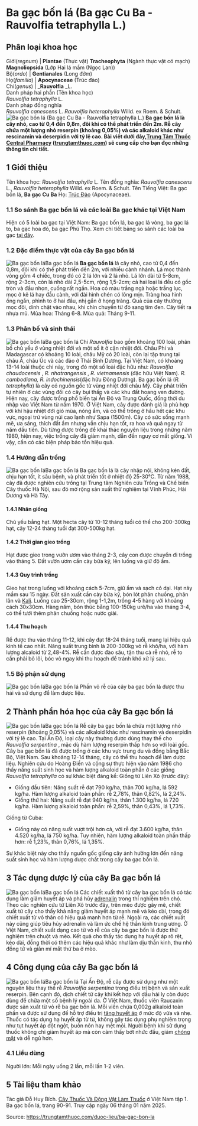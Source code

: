 # Ba gạc bốn lá (Ba gạc Cu Ba - Rauvolfia tetraphylla L.)

Phân loại khoa học  
---  
Giới(_regnum_) |  **Plantae** (Thực vật) **Tracheophyta** (Ngành thực vật có mạch) **Magnoliopsida** (Lớp Hai lá mầm (Ngọc Lan))  
Bộ(_ordo_) | **Gentianales** (Long đởm)  
Họ(_familia_) | **Apocynaceae** (Trúc đào)  
Chi(_genus_) | _**Rauvolfia** _L.  
Danh pháp hai phần (Tên khoa học)  
_Rauvolfia tetraphylla_ L.  
Danh pháp đồng nghĩa  
_Rauvolfia canescens_ L. _Rauvolfia heterophylla_ Willd. ex Roem. & Schult.  
![Ba gạc bốn lá \(Ba gạc Cu Ba - Rauvolfia tetraphylla L.\)](https://trungtamthuoc.com/images/others/ba-gac-bon-la-1-6436.jpg)
**Ba gạc bốn lá là cây nhỏ, cao từ 0,4 đến 0,8m, đôi khi có thể phát triển đến 2m. Rễ cây chứa một lượng nhỏ reserpin (khoảng 0,05%) và các alkaloid khác như rescinamin và deserpidin với tỷ lệ cao. Bài viết dưới đây,[Trung Tâm Thuốc Central Pharmacy](https://trungtamthuoc.com/ "Trung Tâm Thuốc Central Pharmacy") ([trungtamthuoc.com](https://trungtamthuoc.com/ "trungtamthuoc.com")) sẽ cung cấp cho bạn đọc những thông tin chi tiết.**
##  1 Giới thiệu
Tên khoa học: _Rauvolfia tetraphylla_ L.
Tên đồng nghĩa: _Rauvolfia canescens_ L., _Rauvolfia heterophylla_ Willd. ex Roem. & Schult.
Tên Tiếng Việt: Ba gạc bốn lá, **Ba gạc Cu Ba**
Họ: [Trúc Đào](https://trungtamthuoc.com/duoc-lieu/cay-truc-dao "Trúc Đào") (Apocynaceae).
### 1.1 So sánh Ba gạc bốn lá và các loài Ba gạc khác tại Việt Nam
Hiện có 5 loài ba gạc tại Việt Nam: Ba gạc bốn lá, ba gạc lá vòng, ba gạc lá to, ba gạc hoa đỏ, ba gạc Phú Thọ. Xem chi tiết bảng so sánh các loài ba gạc [tại đây](https://trungtamthuoc.com/duoc-lieu/cay-ba-gac-phu-tho#1-phan-biet-5-loai-ba-gac-tai-viet-nam).
### 1.2 Đặc điểm thực vật của cây Ba gạc bốn lá
![Ba gạc bốn lá](https://trungtamthuoc.com/images/item/ba-gac-bon-la-5.jpg)Ba gạc bốn lá
**Ba gạc bốn lá** là cây nhỏ, cao từ 0,4 đến 0,8m, đôi khi có thể phát triển đến 2m, với nhiều cành nhánh. Lá mọc thành vòng gồm 4 chiếc, trong đó có 2 lá lớn và 2 lá nhỏ. Lá lớn dài từ 5-8cm, rộng 2-3cm, còn lá nhỏ dài 2,5-5cm, rộng 1,5-2cm; cả hai loại lá đều có gốc tròn và đầu nhọn, cuống rất ngắn.
Hoa có màu trắng ngà hoặc trắng lục, mọc ở kẽ lá hay đầu cành, với đài hình chén có lông mịn. Tràng hoa hình ống ngắn, phình to ở hai đầu, nhị gắn ở họng tràng. Quả của cây thường mọc đôi, dính chặt vào nhau, khi chín chuyển từ đỏ sang tím đen. Cây tiết ra nhựa mủ.
Mùa hoa: Tháng 6-8.
Mùa quả: Tháng 9-11.
### 1.3 Phân bố và sinh thái
![Ba gạc bốn lá](https://trungtamthuoc.com/images/item/ba-gac-bon-la-2.jpg)Ba gạc bốn lá
Chi _Rauvolfia_ bao gồm khoảng 100 loài, phân bố chủ yếu ở vùng nhiệt đới và một số ít ở cận nhiệt đới. Châu Phi và Madagascar có khoảng 10 loài, châu Mỹ có 20 loài, còn lại tập trung tại châu Á, châu Úc và các đảo ở Thái Bình Dương.
Tại Việt Nam, có khoảng 13-14 loài thuộc chi này, trong đó một số loài đặc hữu như:
_Rauvolfia chaudocensis_ , _R. nhatrangensis_ , _R. vietnamensis_ (đặc hữu Việt Nam).
_R. cambodiana, R. indochinensis_(đặc hữu Đông Dương).
Ba gạc bốn lá (_R. tetraphylla_) là cây có nguồn gốc từ vùng nhiệt đới châu Mỹ. Cây phát triển tự nhiên ở các vùng đồi có cây bụi thấp và các khu đất hoang ven đường. Hiện nay, cây được trồng phổ biến tại Ấn Độ và Trung Quốc, đồng thời du nhập vào Việt Nam từ năm 1970.
Ở Việt Nam, cây được đánh giá là phù hợp với khí hậu nhiệt đới gió mùa, nóng ẩm, và có thể trồng ở hầu hết các khu vực, ngoại trừ vùng núi cao lạnh như Sapa (1500m). Cây có sức sống mạnh mẽ, ưa sáng, thích đất ẩm nhưng vẫn chịu hạn tốt, ra hoa và quả ngay từ năm đầu tiên.
Dù từng được trồng để khai thác nguyên liệu trong những năm 1980, hiện nay, việc trồng cây đã giảm mạnh, dẫn đến nguy cơ mất giống. Vì vậy, cần có các biện pháp bảo tồn hiệu quả.
### 1.4 Hướng dẫn trồng
![Ba gạc bốn lá](https://trungtamthuoc.com/images/item/ba-gac-bon-la-3.jpg)Ba gạc bốn lá
Ba gạc bốn lá là cây nhập nội, không kén đất, chịu hạn tốt, ít sâu bệnh, và phát triển tốt ở nhiệt độ 25-30°C. Từ năm 1988, cây đã được nghiên cứu trồng tại Trung tâm Nghiên cứu Trồng và Chế biến Cây thuốc Hà Nội, sau đó mở rộng sản xuất thử nghiệm tại Vĩnh Phúc, Hải Dương và Hà Tây.
#### 1.4.1 Nhân giống
Chủ yếu bằng hạt. Một hecta cây từ 10-12 tháng tuổi có thể cho 200-300kg hạt, cây 12-24 tháng tuổi đạt 300-500kg hạt.
#### 1.4.2 Thời gian gieo trồng
Hạt được gieo trong vườn ươm vào tháng 2-3, cây con được chuyển đi trồng vào tháng 5. Đất vườn ươm cần cày bừa kỹ, lên luống và giữ độ ẩm.
#### 1.4.3 Quy trình trồng
Gieo hạt trong luống với khoảng cách 5-7cm, giữ ẩm và sạch cỏ dại. Hạt nảy mầm sau 15 ngày.
Đất sản xuất cần cày bừa kỹ, bón lót phân chuồng, phân lân và [Kali](https://trungtamthuoc.com/hoat-chat/kali "Kali"). Luống cao 25-30cm, rộng 1-1,2m, trồng 4-5 hàng với khoảng cách 30x30cm.
Hàng năm, bón thúc bằng 100-150kg urê/ha vào tháng 3-4, có thể tưới thêm phân chuồng hoặc nước giải.
#### 1.4.4 Thu hoạch
Rễ được thu vào tháng 11-12, khi cây đạt 18-24 tháng tuổi, mang lại hiệu quả kinh tế cao nhất.
Năng suất trung bình là 200-300kg vỏ rễ khô/ha, với hàm lượng alcaloid từ 2,48-4%. Rễ cần được đào sâu, tận thu cả rễ nhỏ, rễ to cần phải bỏ lõi, bóc vỏ ngay khi thu hoạch để tránh khó xử lý sau.
### 1.5 Bộ phận sử dụng
![Ba gạc bốn lá](https://trungtamthuoc.com/images/item/ba-gac-bon-la-4.jpg)Ba gạc bốn lá
Phần vỏ rễ của cây ba gạc bốn lá được thu hái và sử dụng để làm dược liệu.
##  2 Thành phần hóa học của cây Ba gạc bốn lá
![Ba gạc bốn lá](https://trungtamthuoc.com/images/item/ba-gac-bon-la-6.jpg)Ba gạc bốn lá
Rễ cây ba gạc bốn lá chứa một lượng nhỏ reserpin (khoảng 0,05%) và các alkaloid khác như rescinamin và deserpidin với tỷ lệ cao. Tại Ấn Độ, loại cây này thường được dùng thay thế cho _Rauvolfia serpentina_ , mặc dù hàm lượng reserpin thấp hơn so với loài gốc.
Cây ba gạc bốn lá đã được trồng ở các khu vực trung du và đồng bằng Bắc Bộ, Việt Nam. Sau khoảng 12-14 tháng, cây có thể thu hoạch để làm dược liệu.
Nghiên cứu do Hoàng Điền và cộng sự thực hiện vào năm 1986 cho thấy năng suất sinh học và hàm lượng alkaloid toàn phần ở các giống _Rauvolfia tetraphylla_ có sự khác biệt đáng kể:
Giống từ Liên Xô (trước đây):
  * Giống đầu tiên: Năng suất rễ đạt 790 kg/ha, thân 700 kg/ha, lá 592 kg/ha. Hàm lượng alkaloid toàn phần: rễ 2,78%, thân 0,82%, lá 2,24%.
  * Giống thứ hai: Năng suất rễ đạt 940 kg/ha, thân 1.300 kg/ha, lá 720 kg/ha. Hàm lượng alkaloid toàn phần: rễ 2,59%, thân 0,43%, lá 1,73%.


Giống từ Cuba:
  * Giống này có năng suất vượt trội hơn cả, với rễ đạt 3.600 kg/ha, thân 4.520 kg/ha, lá 750 kg/ha. Tuy nhiên, hàm lượng alkaloid toàn phần thấp hơn: rễ 1,23%, thân 0,76%, lá 1,35%.


Sự khác biệt này cho thấy nguồn gốc giống cây ảnh hưởng lớn đến năng suất sinh học và hàm lượng dược chất trong cây ba gạc bốn lá.
##  3 Tác dụng dược lý của cây Ba gạc bốn lá
![Ba gạc bốn lá](https://trungtamthuoc.com/images/item/ba-gac-bon-la-7.jpg)Ba gạc bốn lá
Các chiết xuất thô từ cây ba gạc bốn lá có tác dụng làm giảm huyết áp và phá hủy [adrenalin](https://trungtamthuoc.com/hoat-chat/adrenalin "adrenalin") trong thí nghiệm trên chó. Theo các nghiên cứu từ Liên Xô trước đây, trên mèo được gây mê, chiết xuất từ cây cho thấy khả năng giảm huyết áp mạnh mẽ và kéo dài, trong đó chiết xuất từ vỏ thân có hiệu quả mạnh hơn từ rễ. Ngoài ra, các chiết xuất này cũng giúp tiêu hủy adrenalin và làm ức chế hệ thần kinh trung ương.
Ở Việt Nam, chiết xuất dạng cao từ vỏ rễ của cây ba gạc bốn lá được thử nghiệm trên chuột và mèo. Kết quả cho thấy tác dụng hạ huyết áp rõ rệt, kéo dài, đồng thời có thêm các hiệu quả khác như làm dịu thần kinh, thu nhỏ đồng tử và giãn mí mắt thứ ba ở mèo.
##  4 Công dụng của cây Ba gạc bốn lá
![Ba gạc bốn lá](https://trungtamthuoc.com/images/item/ba-gac-bon-la-8.jpg)Ba gạc bốn lá
Tại Ấn Độ, rễ cây được sử dụng như một nguyên liệu thay thế rễ _Rauvolfia serpentina_ trong điều trị bệnh và sản xuất reserpin. Bên cạnh đó, dịch chiết từ cây khi kết hợp với dầu hải ly còn được dùng để chữa một số bệnh lý ngoài da.
Ở Việt Nam, thuốc viên Raucaxin được sản xuất từ vỏ rễ ba gạc bốn lá. Mỗi viên chứa 0,002g alkaloid toàn phần và được sử dụng để hỗ trợ điều trị [tăng huyết áp](https://trungtamthuoc.com/bai-viet/tang-huyet-ap "tăng huyết áp") ở mức độ vừa và nhẹ. Thuốc có tác dụng hạ huyết áp từ từ, không gây tác dụng phụ nghiêm trọng như tụt huyết áp đột ngột, buồn nôn hay mệt mỏi. Người bệnh khi sử dụng thuốc không chỉ giảm huyết áp mà còn cảm thấy bớt nhức đầu, giảm [chóng mặt](https://trungtamthuoc.com/bai-viet/chong-mat "chóng mặt") và dễ ngủ hơn.
### 4.1 Liều dùng
Người lớn: Mỗi ngày uống 2 lần, mỗi lần 1-2 viên.
##  5 Tài liệu tham khảo
Tác giả Đỗ Huy Bích. [Cây Thuốc Và Động Vật Làm Thuốc](https://trungtamthuoc.com/bai-viet/doc-online-va-tai-mien-phi-pdf-sach-cay-thuoc-va-dong-vat-lam-thuoc-o-viet-nam "Cây Thuốc Và Động Vật Làm Thuốc") ở Việt Nam tập 1. Ba gạc bốn lá, trang 90-91. Truy cập ngày 06 tháng 01 năm 2025.


Source: https://trungtamthuoc.com/duoc-lieu/ba-gac-bon-la